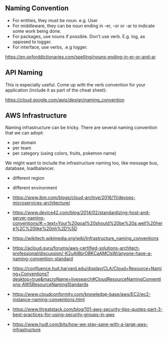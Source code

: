 ## Naming Convention

- For entities, they must be noun. e.g. User
- For middleware, they can be noun ending in -er, -or or -ar to indicate some work being done.
- For packages, use nouns if possible. Don't use verb. E.g. log, as opposed to logger.
- For interface, use verbs, .e.g logger.

https://en.oxforddictionaries.com/spelling/nouns-ending-in-er-or-and-ar


## API Naming

This is especially useful. Come up with the verb convention for your application (include it as part of the cheat sheet):

https://cloud.google.com/apis/design/naming_convention

## AWS Infrastructure

Naming infrastructure can be tricky. There are several naming convention that we can adopt:

- per domain
- per team
- per category (using colors, fruits, pokemon name)



We might want to include the infrastructure naming too, like message bus, database, loadbalancer.

- different region
- different environment


- https://www.ibm.com/blogs/cloud-archive/2016/11/devops-microservices-architecture/
- https://www.device42.com/blog/2014/02/standardizing-host-and-server-naming-conventions/#:~:text=Your%20goal%20should%20be%20a,well%20here%2C%20like%20nh%2D%5D
- https://wikitech.wikimedia.org/wiki/Infrastructure_naming_conventions
- https://acloud.guru/forums/aws-certified-solutions-architect-professional/discussion/-K2uAI8brOBKCaAMClsW/anyone-have-a-naming-convention-standard
- https://confluence.huit.harvard.edu/display/CLA/Cloud+Resource+Naming+Conventions?desktop=true&macroName=livesearch#CloudResourceNamingConventions-AWSResourceNamingStandards
- https://www.cloudconformity.com/knowledge-base/aws/EC2/ec2-instance-naming-conventions.html
- https://www.threatstack.com/blog/101-aws-security-tips-quotes-part-3-best-practices-for-using-security-groups-in-aws
- https://www.hudl.com/bits/how-we-stay-sane-with-a-large-aws-infrastructure

